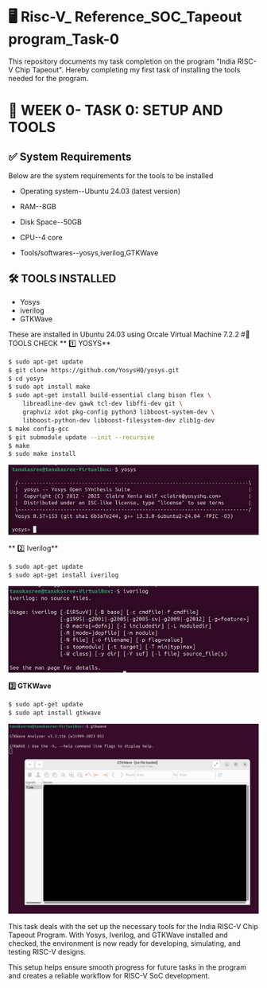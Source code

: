 # 🖥️ Risc-V_ Reference_SOC_Tapeout program_Task-0

This repository documents my task completion on the program "India RISC-V Chip Tapeout". Hereby completing my first task of installing the tools needed for the program.

# 📅 **WEEK 0- TASK 0: SETUP AND TOOLS**

## ✅ **System Requirements**
Below are the system requirements for the tools to be installed

- Operating system--Ubuntu 24.03 (latest version)

- RAM--8GB

- Disk Space--50GB

- CPU--4 core

- Tools/softwares--yosys,iverilog,GTKWave

##  🛠️ **TOOLS INSTALLED**
- Yosys
- iverilog
- GTKWave
  
These are installed in Ubuntu 24.03 using Orcale Virtual Machine 7.2.2
#🧪 TOOLS CHECK
** 1️⃣ YOSYS**
```bash
$ sudo apt-get update
$ git clone https://github.com/YosysHQ/yosys.git
$ cd yosys
$ sudo apt install make               
$ sudo apt-get install build-essential clang bison flex \
    libreadline-dev gawk tcl-dev libffi-dev git \
    graphviz xdot pkg-config python3 libboost-system-dev \
    libboost-python-dev libboost-filesystem-dev zlib1g-dev
$ make config-gcc
$ git submodule update --init --recursive
$ make 
$ sudo make install
```
![Yosys](assets/Yosys_completion.jpg)

** 2️⃣ Iverilog**
```bash
$ sudo apt-get update
$ sudo apt-get install iverilog
```
![Iverilogs](assets/iverilog_completion.jpg)

**3️⃣ GTKWave**
```bash
$ sudo apt-get update
$ sudo apt install gtkwave
```
![GTKWave](assets/GTKWave_completion.jpg)

This task deals with the set up the necessary tools for the India RISC-V Chip Tapeout Program. With Yosys, Iverilog, and GTKWave installed and checked, the environment is now ready for developing, simulating, and testing RISC-V designs.

This setup helps ensure smooth progress for future tasks in the program and creates a reliable workflow for RISC-V SoC development.



